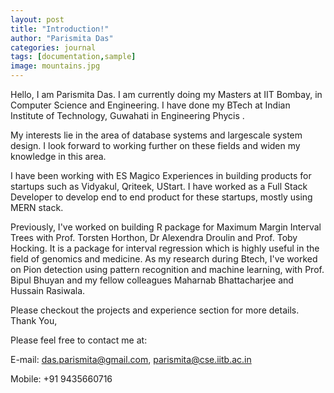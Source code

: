 ```yaml
---
layout: post
title: "Introduction!"
author: "Parismita Das"
categories: journal
tags: [documentation,sample]
image: mountains.jpg
---
```


Hello, I am Parismita Das. I am currently doing my Masters at IIT Bombay, in Computer Science and Engineering. I have done my BTech at Indian Institute of Technology, Guwahati in Engineering Phycis .

My interests lie in the area of database systems and largescale system design. I look forward to working further on these fields and widen my knowledge in this area.

I have been working with ES Magico Experiences in building products for startups such as Vidyakul, Qriteek, UStart. I have worked as a Full Stack Developer to develop end to end product for these startups, mostly using MERN stack.

Previously, I've worked on building R package for Maximum Margin Interval Trees with Prof. Torsten Horthon, Dr Alexendra Droulin and Prof. Toby Hocking. It is a package for interval regression which is highly useful in the field of genomics and medicine. As my research during Btech, I've worked on Pion detection using pattern recognition and machine learning, with Prof. Bipul Bhuyan and my fellow colleagues Maharnab Bhattacharjee and Hussain Rasiwala.

Please checkout the projects and experience section for more details. Thank You,

Please feel free to contact me at: 

E-mail: das.parismita@gmail.com, parismita@cse.iitb.ac.in

Mobile: +91 9435660716


